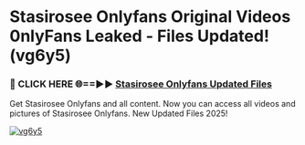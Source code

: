 # Stasirosee Onlyfans Original Videos 0nlyFans Leaked - Files Updated! (vg6y5)

<h3>🔴 CLICK HERE 🌐==►► <a href="https://tinyurl.com/2m67pmp6" rel="nofollow">Stasirosee Onlyfans Updated Files</a></h3>

Get Stasirosee Onlyfans and all content. Now you can access all videos and pictures of Stasirosee Onlyfans. New Updated Files 2025!

[![vg6y5](https://i.imgur.com/H4QAA4z.gif)](https://tinyurl.com/2m67pmp6)